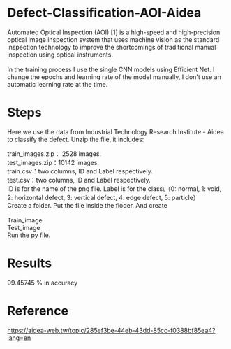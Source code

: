 # Defect-Classification-AOI-Aidea
Automated Optical Inspection (AOI) [1] is a high-speed and high-precision optical image inspection system that uses machine vision as the standard inspection technology to improve the shortcomings of traditional manual inspection using optical instruments.\
\
In the training process I use the single CNN models using Efficient Net. I change the epochs and learning rate of the model manually, I don't use an automatic learning rate at the time. 

# Steps
Here we use the data from Industrial Technology Research Institute - Aidea to classify the defect. Unzip the file, it includes:

train_images.zip： 2528 images.\
test_images.zip：10142 images.\
train.csv：two columns, ID and Label respectively.\
test.csv：two columns, ID and Label respectively.\
ID is for the name of the png file. Label is for the class\（0: normal, 1: void, 2: horizontal defect, 3: vertical defect, 4: edge defect, 5: particle）\
Create a folder. Put the file inside the floder. And create\
\
Train_image\
Test_image\
Run the py file.

# Results
99.45745 % in accuracy

# Reference
https://aidea-web.tw/topic/285ef3be-44eb-43dd-85cc-f0388bf85ea4?lang=en
